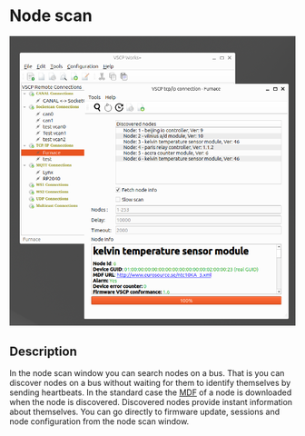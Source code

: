 # Node scan 

![Node scan](images/node-scan.png)

## Description

In the node scan window you can search nodes on a bus. That is you can discover nodes on a bus without waiting for them to identify themselves by sending heartbeats. In the standard case the [MDF](https://grodansparadis.github.io/vscp-doc-spec/#/./vscp_module_description_file) of a node is downloaded when the node is discovered. Discovered nodes provide instant information about themselves. You can go directly to firmware update, sessions and node configuration from the node scan window. 

